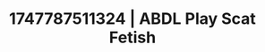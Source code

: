 ---
categories:
- Flushed cheeks
- Deep intimacy
- BookTok after dark
- Hair pulling
- After dark play
image: /assets/images/1747787511324.jpg
layout: post
seo:
  description: Featured content with premium ABDL Play, Scat Fetish. HD images available.
  keywords: ABDL Play, Scat Fetish
  og_image: /assets/images/1747787511324.jpg
  schema_type: VisualArtwork
tags:
- '#1747787511324'
- ABDL Play
- Scat Fetish
title: 1747787511324 | ABDL Play Scat Fetish
---